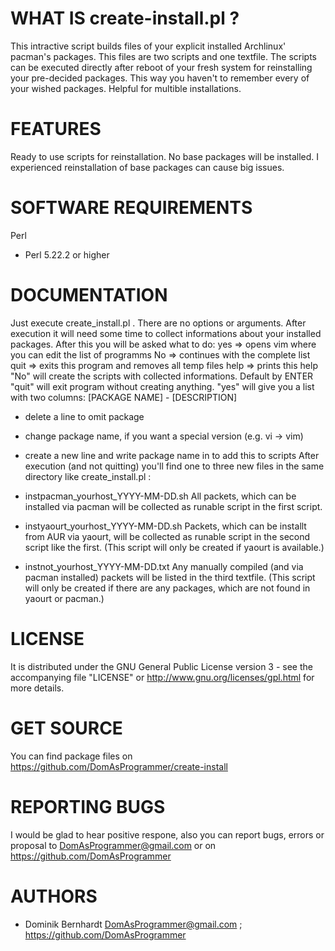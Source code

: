 WHAT IS create-install.pl ?
===========================
This intractive script builds files of your explicit installed
Archlinux' pacman's packages. This files are two scripts and
one textfile.
The scripts can be executed directly after reboot of your fresh
system for reinstalling your pre-decided packages.
This way you haven't to remember every of your wished packages.
Helpful for multible installations.


FEATURES
========
Ready to use scripts for reinstallation.
No base packages will be installed. I experienced
reinstallation of base packages can cause big issues.


SOFTWARE REQUIREMENTS
=====================
Perl
- Perl 5.22.2 or higher


DOCUMENTATION
=============
Just execute create_install.pl . There are no options or
arguments. After execution it will need some time to collect
informations about your installed packages. After this you will
be asked what to do:
	yes	=> opens vim where you can edit the list of programms
	No	=> continues with the complete list
	quit	=> exits this program and removes all temp files
	help	=> prints this help
"No" will create the scripts with collected informations. Default by ENTER
"quit" will exit program without creating anything.
"yes" will give you a list with two columns: 
    [PACKAGE NAME]	- [DESCRIPTION]
 - delete a line to omit package
 - change package name, if you want a special version (e.g. vi → vim)
 - create a new line and write package name in to add this to scripts
After execution (and not quitting) you'll find one to three new files in
the same directory like create_install.pl :

- instpacman_yourhost_YYYY-MM-DD.sh
	All packets, which can be installed via pacman will be
	collected as runable script in the first script.

- instyaourt_yourhost_YYYY-MM-DD.sh
	Packets, which can be installt from AUR via yaourt,
	will be collected as runable script in the second
	script like the first. (This script will only be created
	if yaourt is available.)

- instnot_yourhost_YYYY-MM-DD.txt
	Any manually compiled (and via pacman installed) packets
	will be listed in the third textfile. (This script will
	only be created if there are any packages, which are not
	found in yaourt or pacman.)


LICENSE
=======
It is distributed under the GNU General Public License
version 3 - see the accompanying file "LICENSE" or
http://www.gnu.org/licenses/gpl.html for more details.


GET SOURCE
==========
You can find package files on
https://github.com/DomAsProgrammer/create-install


REPORTING BUGS
==============
I would be glad to hear positive respone, also you can report
bugs, errors or proposal to DomAsProgrammer@gmail.com or on
https://github.com/DomAsProgrammer


AUTHORS
=======
- Dominik Bernhardt
	DomAsProgrammer@gmail.com ; https://github.com/DomAsProgrammer
